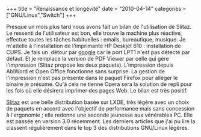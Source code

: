 +++
title = "Renaissance et longévité"
date = "2010-04-14"
categories = ["GNU/Linux","Switch"]
+++


Presque un mois plus tard nous avons fait un bilan de l'utilisation de Slitaz.
Le ressenti de l'utilisateur est bon, elle trouve la machine plus réactive,
effectue toutes les tâches habituelles : emails, bureautique, musique. Je
m'attelle à l'installation de l'imprimante HP Deskjet 610 : installation de
CUPS. Je fais un  détour par
[google](http://forum.slitaz.org/index.php/discussion/comment/1986/) car le port
LPT1 n'est pas détecté par défaut. Et je remplace la version de PDF Viewer
par celle qui gère l'impression (Slitaz propose les deux paquets). L'impression
depuis AbiWord et Open Office fonctionne sans surprise. La gestion de
l'impression n'est pas présente dans le paquet Firefox pour alléger le binaire
je présume. Qu'à cela ne tienne Opera sera la solution de repli pour les fois
où elle désirera imprimer des pages Web. Le bilan est très positif.


 [Slitaz](http://www.slitaz.org/) est une belle distribution basée sur LXDE,
très légère avec un choix de paquets en accord avec l'objectif de performance
mais sans concession à l'ergonomie ; elle redonne une seconde jeunesse aux
vénérables PC. Elle est passée en version 3.0 récemment. Les derniers
articles que j'ai pu lire la classent régulièrement dans le top 3 des
distributions GNU/Linux légères.